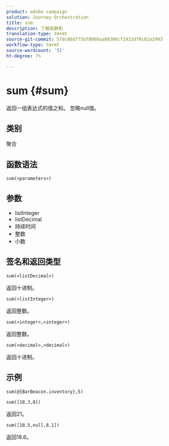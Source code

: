 ```yaml
---
product: adobe campaign
solution: Journey Orchestration
title: sum
description: 了解函数和
translation-type: tm+mt
source-git-commit: 57dc86d775bf8860aa09300cf2432d70c62a2993
workflow-type: tm+mt
source-wordcount: '51'
ht-degree: 7%

---
```



# sum {#sum}

返回一组表达式的值之和。 忽略null值。

## 类别

聚合

## 函数语法

`sum(<parameters>)`

## 参数

* listInteger
* listDecimal
* 持续时间
* 整数
* 小数

## 签名和返回类型

`sum(<listDecimal>)`

返回十进制。

`sum(<listInteger>)`

返回整数。

`sum(<integer>,<integer>)`

返回整数。

`sum(<decimal>,<decimal>)`

返回十进制。

## 示例

`sum(@{BarBeacon.inventory},5)`

`sum([10,3,8])`

返回21。

`sum([10.5,null,8.1])`

返回18.6。
